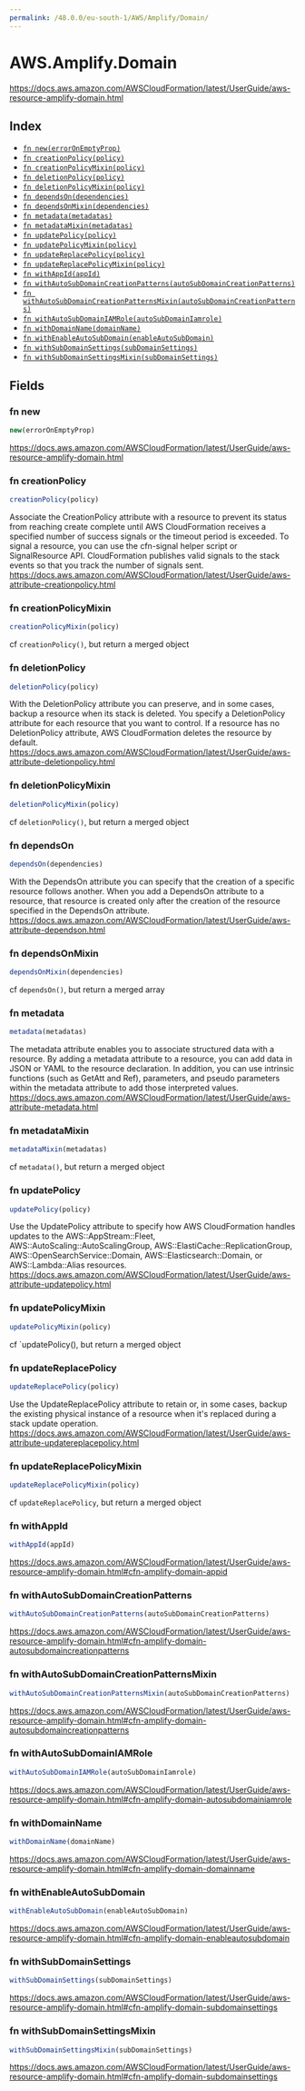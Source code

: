 ```yaml
---
permalink: /48.0.0/eu-south-1/AWS/Amplify/Domain/
---
```


# AWS.Amplify.Domain

https://docs.aws.amazon.com/AWSCloudFormation/latest/UserGuide/aws-resource-amplify-domain.html

## Index

* [`fn new(errorOnEmptyProp)`](#fn-new)
* [`fn creationPolicy(policy)`](#fn-creationpolicy)
* [`fn creationPolicyMixin(policy)`](#fn-creationpolicymixin)
* [`fn deletionPolicy(policy)`](#fn-deletionpolicy)
* [`fn deletionPolicyMixin(policy)`](#fn-deletionpolicymixin)
* [`fn dependsOn(dependencies)`](#fn-dependson)
* [`fn dependsOnMixin(dependencies)`](#fn-dependsonmixin)
* [`fn metadata(metadatas)`](#fn-metadata)
* [`fn metadataMixin(metadatas)`](#fn-metadatamixin)
* [`fn updatePolicy(policy)`](#fn-updatepolicy)
* [`fn updatePolicyMixin(policy)`](#fn-updatepolicymixin)
* [`fn updateReplacePolicy(policy)`](#fn-updatereplacepolicy)
* [`fn updateReplacePolicyMixin(policy)`](#fn-updatereplacepolicymixin)
* [`fn withAppId(appId)`](#fn-withappid)
* [`fn withAutoSubDomainCreationPatterns(autoSubDomainCreationPatterns)`](#fn-withautosubdomaincreationpatterns)
* [`fn withAutoSubDomainCreationPatternsMixin(autoSubDomainCreationPatterns)`](#fn-withautosubdomaincreationpatternsmixin)
* [`fn withAutoSubDomainIAMRole(autoSubDomainIamrole)`](#fn-withautosubdomainiamrole)
* [`fn withDomainName(domainName)`](#fn-withdomainname)
* [`fn withEnableAutoSubDomain(enableAutoSubDomain)`](#fn-withenableautosubdomain)
* [`fn withSubDomainSettings(subDomainSettings)`](#fn-withsubdomainsettings)
* [`fn withSubDomainSettingsMixin(subDomainSettings)`](#fn-withsubdomainsettingsmixin)

## Fields

### fn new

```ts
new(errorOnEmptyProp)
```

https://docs.aws.amazon.com/AWSCloudFormation/latest/UserGuide/aws-resource-amplify-domain.html

### fn creationPolicy

```ts
creationPolicy(policy)
```

Associate the CreationPolicy attribute with a resource to prevent its status from reaching create complete until AWS CloudFormation receives a specified number of success signals or the timeout period is exceeded. To signal a resource, you can use the cfn-signal helper script or SignalResource API. CloudFormation publishes valid signals to the stack events so that you track the number of signals sent. 
https://docs.aws.amazon.com/AWSCloudFormation/latest/UserGuide/aws-attribute-creationpolicy.html

### fn creationPolicyMixin

```ts
creationPolicyMixin(policy)
```

cf `creationPolicy()`, but return a merged object

### fn deletionPolicy

```ts
deletionPolicy(policy)
```

With the DeletionPolicy attribute you can preserve, and in some cases, backup a resource when its stack is deleted. You specify a DeletionPolicy attribute for each resource that you want to control. If a resource has no DeletionPolicy attribute, AWS CloudFormation deletes the resource by default. 
https://docs.aws.amazon.com/AWSCloudFormation/latest/UserGuide/aws-attribute-deletionpolicy.html

### fn deletionPolicyMixin

```ts
deletionPolicyMixin(policy)
```

cf `deletionPolicy()`, but return a merged object

### fn dependsOn

```ts
dependsOn(dependencies)
```

With the DependsOn attribute you can specify that the creation of a specific resource follows another. When you add a DependsOn attribute to a resource, that resource is created only after the creation of the resource specified in the DependsOn attribute. 
https://docs.aws.amazon.com/AWSCloudFormation/latest/UserGuide/aws-attribute-dependson.html

### fn dependsOnMixin

```ts
dependsOnMixin(dependencies)
```

cf `dependsOn()`, but return a merged array

### fn metadata

```ts
metadata(metadatas)
```

The metadata attribute enables you to associate structured data with a resource. By adding a metadata attribute to a resource, you can add data in JSON or YAML to the resource declaration. In addition, you can use intrinsic functions (such as GetAtt and Ref), parameters, and pseudo parameters within the metadata attribute to add those interpreted values. 
https://docs.aws.amazon.com/AWSCloudFormation/latest/UserGuide/aws-attribute-metadata.html

### fn metadataMixin

```ts
metadataMixin(metadatas)
```

cf `metadata()`, but return a merged object

### fn updatePolicy

```ts
updatePolicy(policy)
```

Use the UpdatePolicy attribute to specify how AWS CloudFormation handles updates to the AWS::AppStream::Fleet, AWS::AutoScaling::AutoScalingGroup, AWS::ElastiCache::ReplicationGroup, AWS::OpenSearchService::Domain, AWS::Elasticsearch::Domain, or AWS::Lambda::Alias resources. 
https://docs.aws.amazon.com/AWSCloudFormation/latest/UserGuide/aws-attribute-updatepolicy.html

### fn updatePolicyMixin

```ts
updatePolicyMixin(policy)
```

cf `updatePolicy(), but return a merged object

### fn updateReplacePolicy

```ts
updateReplacePolicy(policy)
```

Use the UpdateReplacePolicy attribute to retain or, in some cases, backup the existing physical instance of a resource when it's replaced during a stack update operation. 
https://docs.aws.amazon.com/AWSCloudFormation/latest/UserGuide/aws-attribute-updatereplacepolicy.html

### fn updateReplacePolicyMixin

```ts
updateReplacePolicyMixin(policy)
```

cf `updateReplacePolicy`, but return a merged object

### fn withAppId

```ts
withAppId(appId)
```

https://docs.aws.amazon.com/AWSCloudFormation/latest/UserGuide/aws-resource-amplify-domain.html#cfn-amplify-domain-appid

### fn withAutoSubDomainCreationPatterns

```ts
withAutoSubDomainCreationPatterns(autoSubDomainCreationPatterns)
```

https://docs.aws.amazon.com/AWSCloudFormation/latest/UserGuide/aws-resource-amplify-domain.html#cfn-amplify-domain-autosubdomaincreationpatterns

### fn withAutoSubDomainCreationPatternsMixin

```ts
withAutoSubDomainCreationPatternsMixin(autoSubDomainCreationPatterns)
```

https://docs.aws.amazon.com/AWSCloudFormation/latest/UserGuide/aws-resource-amplify-domain.html#cfn-amplify-domain-autosubdomaincreationpatterns

### fn withAutoSubDomainIAMRole

```ts
withAutoSubDomainIAMRole(autoSubDomainIamrole)
```

https://docs.aws.amazon.com/AWSCloudFormation/latest/UserGuide/aws-resource-amplify-domain.html#cfn-amplify-domain-autosubdomainiamrole

### fn withDomainName

```ts
withDomainName(domainName)
```

https://docs.aws.amazon.com/AWSCloudFormation/latest/UserGuide/aws-resource-amplify-domain.html#cfn-amplify-domain-domainname

### fn withEnableAutoSubDomain

```ts
withEnableAutoSubDomain(enableAutoSubDomain)
```

https://docs.aws.amazon.com/AWSCloudFormation/latest/UserGuide/aws-resource-amplify-domain.html#cfn-amplify-domain-enableautosubdomain

### fn withSubDomainSettings

```ts
withSubDomainSettings(subDomainSettings)
```

https://docs.aws.amazon.com/AWSCloudFormation/latest/UserGuide/aws-resource-amplify-domain.html#cfn-amplify-domain-subdomainsettings

### fn withSubDomainSettingsMixin

```ts
withSubDomainSettingsMixin(subDomainSettings)
```

https://docs.aws.amazon.com/AWSCloudFormation/latest/UserGuide/aws-resource-amplify-domain.html#cfn-amplify-domain-subdomainsettings